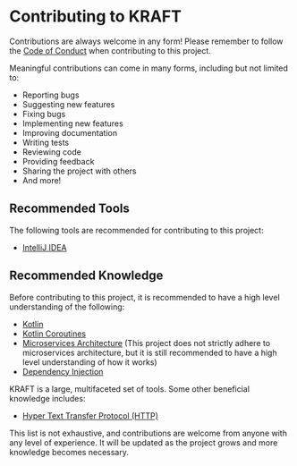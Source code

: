 # Contributing to KRAFT

Contributions are always welcome in any form! Please remember to follow the
[Code of Conduct](CODE_OF_CONDUCT.md) when contributing to this project.

Meaningful contributions can come in many forms, including but not limited to:
- Reporting bugs
- Suggesting new features
- Fixing bugs
- Implementing new features
- Improving documentation
- Writing tests
- Reviewing code
- Providing feedback
- Sharing the project with others
- And more!

## Recommended Tools

The following tools are recommended for contributing to this project:
- [IntelliJ IDEA](https://www.jetbrains.com/idea/)

## Recommended Knowledge

Before contributing to this project, it is recommended to have a high level understanding of the following:
- [Kotlin](https://kotlinlang.org/)
- [Kotlin Coroutines](https://kotlinlang.org/docs/reference/coroutines-overview.html)
- [Microservices Architecture](https://microservices.io/) (This project does not strictly adhere to microservices architecture, but it is still recommended to have a high level understanding of how it works)
- [Dependency Injection](https://en.wikipedia.org/wiki/Dependency_injection)

KRAFT is a large, multifaceted set of tools. Some other beneficial knowledge includes:
- [Hyper Text Transfer Protocol (HTTP)](https://en.wikipedia.org/wiki/Hypertext_Transfer_Protocol)

This list is not exhaustive, and contributions are welcome from anyone with any level of experience. It 
will be updated as the project grows and more knowledge becomes necessary.
